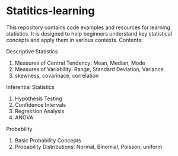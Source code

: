 # Statitics-learning
 This repository contains code examples and resources for learning statistics. It is designed to help beginners understand key statistical concepts and apply them in various contexts.
 Contents:
 
 Descriptive Statistics
  1. Measures of Central Tendency: Mean, Median, Mode
  2. Measures of Variability: Range, Standard Deviation, Variance
  3. skewness, covarinace, correlation

Inferential Statistics
 1. Hypothesis Testing
 2. Confidence Intervals
 3. Regression Analysis
 4. ANOVA

Probability
1. Basic Probability Concepts
2. Probability Distributions: Normal, Binomial, Poisson, uniform
